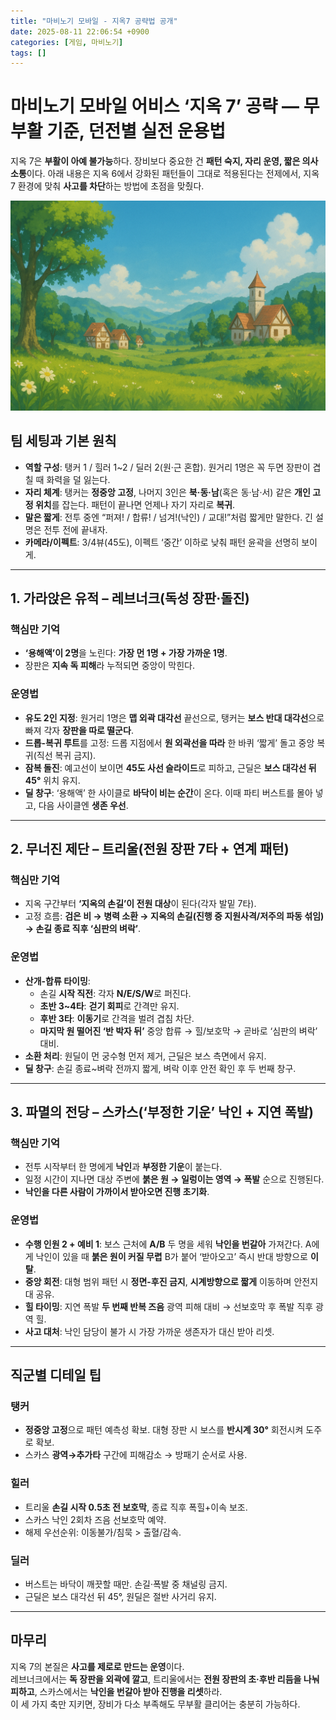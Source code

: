 ```yaml
---
title: "마비노기 모바일 - 지옥7 공략법 공개"
date: 2025-08-11 22:06:54 +0900
categories: [게임, 마비노기]
tags: []
---
```


# 마비노기 모바일 어비스 ‘지옥 7’ 공략 — 무부활 기준, 던전별 실전 운용법

지옥 7은 **부활이 아예 불가능**하다. 장비보다 중요한 건 **패턴 숙지, 자리 운영, 짧은 의사소통**이다. 아래 내용은 지옥 6에서 강화된 패턴들이 그대로 적용된다는 전제에서, 지옥 7 환경에 맞춰 **사고를 차단**하는 방법에 초점을 맞췄다.

![마비노기 모바일](assets/img/mabi/1754737251917.png)

## 팀 세팅과 기본 원칙

- **역할 구성**: 탱커 1 / 힐러 1~2 / 딜러 2(원·근 혼합). 원거리 1명은 꼭 두면 장판이 겹칠 때 화력을 덜 잃는다.  
- **자리 체계**: 탱커는 **정중앙 고정**, 나머지 3인은 **북·동·남**(혹은 동·남·서) 같은 **개인 고정 위치**를 잡는다. 패턴이 끝나면 언제나 자기 자리로 **복귀**.  
- **말은 짧게**: 전투 중엔 “퍼져! / 합류! / 넘겨!(낙인) / 교대!”처럼 짧게만 말한다. 긴 설명은 전투 전에 끝내자.  
- **카메라/이펙트**: 3/4뷰(45도), 이펙트 ‘중간’ 이하로 낮춰 패턴 윤곽을 선명히 보이게.

---

## 1. 가라앉은 유적 – 레브너크(독성 장판·돌진)

### 핵심만 기억
- **‘용해액’이 2명**을 노린다: **가장 먼 1명 + 가장 가까운 1명**.  
- 장판은 **지속 독 피해**라 누적되면 중앙이 막힌다.

### 운영법
- **유도 2인 지정**: 원거리 1명은 **맵 외곽 대각선** 끝선으로, 탱커는 **보스 반대 대각선**으로 빠져 각자 **장판을 따로 떨군다**.  
- **드롭-복귀 루트**를 고정: 드롭 지점에서 **원 외곽선을 따라** 한 바퀴 ‘짧게’ 돌고 중앙 복귀(직선 복귀 금지).  
- **잠복 돌진**: 예고선이 보이면 **45도 사선 슬라이드**로 피하고, 근딜은 **보스 대각선 뒤 45°** 위치 유지.  
- **딜 창구**: ‘용해액’ 한 사이클로 **바닥이 비는 순간**이 온다. 이때 파티 버스트를 몰아 넣고, 다음 사이클엔 **생존 우선**.

---

## 2. 무너진 제단 – 트리울(전원 장판 7타 + 연계 패턴)

### 핵심만 기억
- 지옥 구간부터 **‘지옥의 손길’이 전원 대상**이 된다(각자 발밑 7타).  
- 고정 흐름: **검은 비 → 병력 소환 → 지옥의 손길(진행 중 지원사격/저주의 파동 섞임) → 손길 종료 직후 ‘심판의 벼락’**.

### 운영법
- **산개-합류 타이밍**:  
  - 손길 **시작 직전**: 각자 **N/E/S/W**로 퍼진다.  
  - **초반 3~4타**: **걷기 회피**로 간격만 유지.  
  - **후반 3타**: **이동기**로 간격을 벌려 겹침 차단.  
  - **마지막 원 떨어진 ‘반 박자 뒤’** 중앙 합류 → 힐/보호막 → 곧바로 ‘심판의 벼락’ 대비.
- **소환 처리**: 원딜이 먼 궁수형 먼저 제거, 근딜은 보스 측면에서 유지.  
- **딜 창구**: 손길 종료~벼락 전까지 짧게, 벼락 이후 안전 확인 후 두 번째 창구.

---

## 3. 파멸의 전당 – 스카스(‘부정한 기운’ 낙인 + 지연 폭발)

### 핵심만 기억
- 전투 시작부터 한 명에게 **낙인**과 **부정한 기운**이 붙는다.  
- 일정 시간이 지나면 대상 주변에 **붉은 원 → 일렁이는 영역 → 폭발** 순으로 진행된다.  
- **낙인을 다른 사람이 가까이서 받아오면 진행 초기화**.

### 운영법
- **수행 인원 2 + 예비 1**: 보스 근처에 **A/B** 두 명을 세워 **낙인을 번갈아** 가져간다. A에게 낙인이 있을 때 **붉은 원이 커질 무렵** B가 붙어 ‘받아오고’ 즉시 반대 방향으로 **이탈**.  
- **중앙 회전**: 대형 범위 패턴 시 **정면-후진 금지**, **시계방향으로 짧게** 이동하며 안전지대 공유.  
- **힐 타이밍**: 지연 폭발 **두 번째 반복 즈음** 광역 피해 대비 → 선보호막 후 폭발 직후 광역 힐.  
- **사고 대처**: 낙인 담당이 불가 시 가장 가까운 생존자가 대신 받아 리셋.

---

## 직군별 디테일 팁

### 탱커
- **정중앙 고정**으로 패턴 예측성 확보. 대형 장판 시 보스를 **반시계 30°** 회전시켜 도주로 확보.  
- 스카스 **광역→추가타** 구간에 피해감소 → 방패기 순서로 사용.

### 힐러
- 트리울 **손길 시작 0.5초 전 보호막**, 종료 직후 폭힐+이속 보조.  
- 스카스 낙인 2회차 즈음 선보호막 예약.  
- 해제 우선순위: 이동불가/침묵 > 출혈/감속.

### 딜러
- 버스트는 바닥이 깨끗할 때만. 손길·폭발 중 채널링 금지.  
- 근딜은 보스 대각선 뒤 45°, 원딜은 절반 사거리 유지.

---

## 마무리

지옥 7의 본질은 **사고를 제로로 만드는 운영**이다.  
레브너크에서는 **독 장판을 외곽에 깔고**, 트리울에서는 **전원 장판의 초·후반 리듬을 나눠 피하고**, 스카스에서는 **낙인을 번갈아 받아 진행을 리셋**하라.  
이 세 가지 축만 지키면, 장비가 다소 부족해도 무부활 클리어는 충분히 가능하다.
